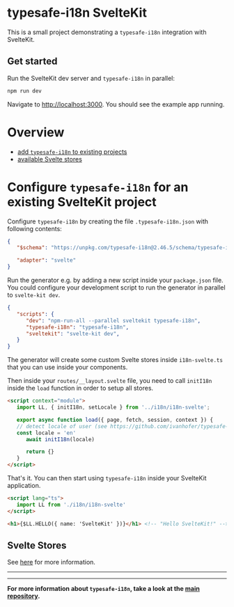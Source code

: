 # typesafe-i18n SvelteKit

This is a small project demonstrating a `typesafe-i18n` integration with SvelteKit.

## Get started

Run the SvelteKit dev server and `typesafe-i18n` in parallel:

```bash
npm run dev
```

Navigate to [http://localhost:3000](http://localhost:3000). You should see the example app running.

# Overview
 - [add `typesafe-i18n` to existing projects](#configure-typesafe-i18n-for-an-existing-sveltekit-project)
 - [available Svelte stores](#svelte-stores)


<!-- ------------------------------------------------------------------------------------------ -->
<!-- ------------------------------------------------------------------------------------------ -->
<!-- ------------------------------------------------------------------------------------------ -->

# Configure `typesafe-i18n` for an existing SvelteKit project

Configure `typesafe-i18n` by creating the file `.typesafe-i18n.json` with following contents:

```json
{
   "$schema": "https://unpkg.com/typesafe-i18n@2.46.5/schema/typesafe-i18n.json",

   "adapter": "svelte"
}
```

Run the generator e.g. by adding a new script inside your `package.json` file.
You could configure your development script to run the generator in parallel to `svelte-kit dev`.

```json
{
   "scripts": {
      "dev": "npm-run-all --parallel sveltekit typesafe-i18n",
      "typesafe-i18n": "typesafe-i18n",
      "sveltekit": "svelte-kit dev",
   }
}
```

The generator will create some custom Svelte stores inside `i18n-svelte.ts` that you can use inside your components.

Then inside your `routes/__layout.svelte` file, you need to call `initI18n` inside the `load` function in order to setup all stores.

```html
<script context="module">
   import LL, { initI18n, setLocale } from '../i18n/i18n-svelte';

   export async function load({ page, fetch, session, context }) {
   // detect locale of user (see https://github.com/ivanhofer/typesafe-i18n#locale-detection)
   const locale = 'en'
      await initI18n(locale)

      return {}
   }
</script>
```

That's it. You can then start using `typesafe-i18n` inside your SvelteKit application.

```html
<script lang="ts">
   import LL from './i18n/i18n-svelte'
</script>

<h1>{$LL.HELLO({ name: 'SvelteKit' })}</h1> <!-- "Hello SvelteKit!" -->
```

<!-- ------------------------------------------------------------------------------------------ -->
<!-- ------------------------------------------------------------------------------------------ -->
<!-- ------------------------------------------------------------------------------------------ -->

## Svelte Stores

See [here](https://github.com/ivanhofer/typesafe-i18n/tree/main/examples/svelte#stores) for more information.

---
---

**For more information about `typesafe-i18n`, take a look at the [main repository](https://github.com/ivanhofer/typesafe-i18n).**
